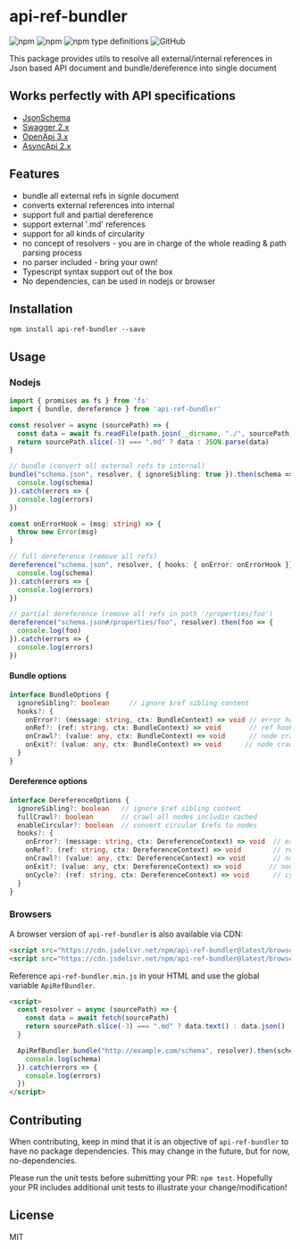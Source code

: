 # api-ref-bundler
<img alt="npm" src="https://img.shields.io/npm/v/api-ref-bundler"> <img alt="npm" src="https://img.shields.io/npm/dm/api-ref-bundler?label=npm"> <img alt="npm type definitions" src="https://img.shields.io/npm/types/api-ref-bundler"> <img alt="GitHub" src="https://img.shields.io/github/license/udamir/api-ref-bundler">

This package provides utils to resolve all external/internal references in Json based API document and bundle/dereference into single document

## Works perfectly with API specifications

- [JsonSchema](https://json-schema.org/draft/2020-12/json-schema-core.html)
- [Swagger 2.x](https://github.com/swagger-api/swagger-spec/blob/master/versions/2.0.md)
- [OpenApi 3.x](https://github.com/OAI/OpenAPI-Specification/blob/main/versions/3.0.3.md)
- [AsyncApi 2.x](https://www.asyncapi.com/docs/specifications/v2.4.0)

## Features
- bundle all external refs in signle document
- converts external references into internal
- support full and partial dereference
- support external '.md' references
- support for all kinds of circularity
- no concept of resolvers - you are in charge of the whole reading & path parsing process
- no parser included - bring your own!
- Typescript syntax support out of the box
- No dependencies, can be used in nodejs or browser

## Installation
```SH
npm install api-ref-bundler --save
```

## Usage

### Nodejs
```ts
import { promises as fs } from 'fs'
import { bundle, dereference } from 'api-ref-bundler'

const resolver = async (sourcePath) => {
  const data = await fs.readFile(path.join(__dirname, "./", sourcePath), "utf8")
  return sourcePath.slice(-3) === ".md" ? data : JSON.parse(data)      
}

// bundle (convert all external refs to internal)
bundle("schema.json", resolver, { ignoreSibling: true }).then(schema => {
  console.log(schema)
}).catch(errors => {
  console.log(errors)
})

const onErrorHook = (msg: string) => {
  throw new Error(msg)
}

// full dereference (remove all refs)
dereference("schema.json", resolver, { hooks: { onError: onErrorHook }}).then(schema => {
  console.log(schema)
}).catch(errors => {
  console.log(errors)
})

// partial dereference (remove all refs in path '/properties/foo')
dereference("schema.json#/properties/foo", resolver).then(foo => {
  console.log(foo)
}).catch(errors => {
  console.log(errors)
})

```

#### Bundle options
```ts
interface BundleOptions {
  ignoreSibling?: boolean     // ignore $ref sibling content
  hooks?: {
    onError?: (message: string, ctx: BundleContext) => void // error hook
    onRef?: (ref: string, ctx: BundleContext) => void       // ref hook
    onCrawl?: (value: any, ctx: BundleContext) => void      // node crawl hook
    onExit?: (value: any, ctx: BundleContext) => void      // node crawl exit hook
  }
}
```

#### Dereference options
```ts
interface DereferenceOptions {
  ignoreSibling?: boolean   // ignore $ref sibling content
  fullCrawl?: boolean       // crawl all nodes includin cached
  enableCircular?: boolean  // convert circular $refs to nodes
  hooks?: {
    onError?: (message: string, ctx: DereferenceContext) => void  // error hook
    onRef?: (ref: string, ctx: DereferenceContext) => void        // ref hook
    onCrawl?: (value: any, ctx: DereferenceContext) => void       // node crawl hook
    onExit?: (value: any, ctx: DereferenceContext) => void       // node crawl exit hook
    onCycle?: (ref: string, ctx: DereferenceContext) => void      // cycle refs hook
  }
}
```

### Browsers

A browser version of `api-ref-bundler` is also available via CDN:
```html
<script src="https://cdn.jsdelivr.net/npm/api-ref-bundler@latest/browser/api-ref-bundler.es.js"></script>
<script src="https://cdn.jsdelivr.net/npm/api-ref-bundler@latest/browser/api-ref-bundler.umd.js"></script>
```

Reference `api-ref-bundler.min.js` in your HTML and use the global variable `ApiRefBundler`.
```HTML
<script>
  const resolver = async (sourcePath) => {
    const data = await fetch(sourcePath)
    return sourcePath.slice(-3) === ".md" ? data.text() : data.json()
  }

  ApiRefBundler.bundle("http://example.com/schema", resolver).then(schema => {
    console.log(schema)
  }).catch(errors => {
    console.log(errors)
  })  
</script>
```

## Contributing
When contributing, keep in mind that it is an objective of `api-ref-bundler` to have no package dependencies. This may change in the future, but for now, no-dependencies.

Please run the unit tests before submitting your PR: `npm test`. Hopefully your PR includes additional unit tests to illustrate your change/modification!

## License

MIT
